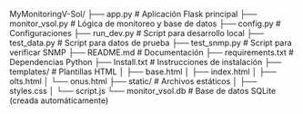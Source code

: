 MyMonitoringV-Sol/
├── app.py # Aplicación Flask principal
├── monitor_vsol.py # Lógica de monitoreo y base de datos
├── config.py # Configuraciones
├── run_dev.py # Script para desarrollo local
├── test_data.py # Script para datos de prueba
├── test_snmp.py # Script para verificar SNMP
├── README.md # Documentación
├── requirements.txt # Dependencias Python
├── Install.txt # Instrucciones de instalación
├── templates/ # Plantillas HTML
│ ├── base.html
│ ├── index.html
│ ├── olts.html
│ └── onus.html
├── static/ # Archivos estáticos
│ ├── styles.css
│ └── script.js
└── monitor_vsol.db # Base de datos SQLite (creada automáticamente)
